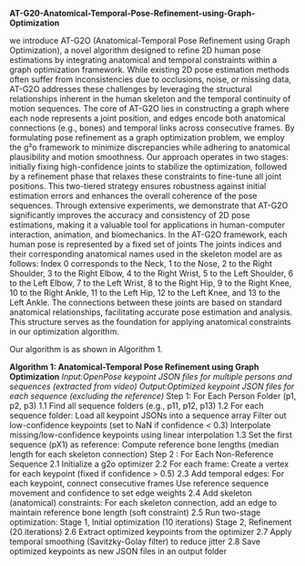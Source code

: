 
**AT-G20-Anatomical-Temporal-Pose-Refinement-using-Graph-Optimization**

we introduce AT-G2O (Anatomical-Temporal Pose Refinement using Graph 
Optimization), a novel algorithm designed to refine 2D human pose estimations by integrating 
anatomical and temporal constraints within a graph optimization framework. While existing 2D 
pose estimation methods often suffer from inconsistencies due to occlusions, noise, or missing 
data, AT-G2O addresses these challenges by leveraging the structural relationships inherent in the 
human skeleton and the temporal continuity of motion sequences. 
The core of AT-G2O lies in constructing a graph where each node represents a joint position, and 
edges encode both anatomical connections (e.g., bones) and temporal links across consecutive 
frames. By formulating pose refinement as a graph optimization problem, we employ the g²o 
framework to minimize discrepancies while adhering to anatomical plausibility and motion 
smoothness. 
Our approach operates in two stages: initially fixing high-confidence joints to stabilize the 
optimization, followed by a refinement phase that relaxes these constraints to fine-tune all joint 
positions. This two-tiered strategy ensures robustness against initial estimation errors and 
enhances the overall coherence of the pose sequences. 
Through extensive experiments, we demonstrate that AT-G2O significantly improves the 
accuracy and consistency of 2D pose estimations, making it a valuable tool for applications in 
human-computer interaction, animation, and biomechanics. 
In the AT-G2O framework, each human pose is represented by a fixed set of joints The joints 
indices and their corresponding anatomical names used in the skeleton model are as follows: 
Index 0 corresponds to the Neck, 1 to the Nose, 2 to the Right Shoulder, 3 to the Right Elbow, 4 
to the Right Wrist, 5 to the Left Shoulder, 6 to the Left Elbow, 7 to the Left Wrist, 8 to the Right 
Hip, 9 to the Right Knee, 10 to the Right Ankle, 11 to the Left Hip, 12 to the Left Knee, and 13 
to the Left Ankle. The connections between these joints are based on standard anatomical 
relationships, facilitating accurate pose estimation and analysis. This structure serves as the 
foundation for applying anatomical constraints in our optimization algorithm.


Our algorithm is as shown in Algorithm 1. 

**Algorithm 1: Anatomical-Temporal Pose Refinement using Graph Optimization**
*Input:OpenPose keypoint JSON files for multiple persons and sequences (extracted from 
video)*
*Output:Optimized keypoint JSON files for each sequence (excluding the reference)*
Step 1: For Each Person Folder (p1, p2, p3) 
1.1 Find all sequence folders (e.g., p11, p12, p13) 
1.2 For each sequence folder: 
Load all keypoint JSONs into a sequence array 
Filter out low-confidence keypoints (set to NaN if confidence < 0.3) 
Interpolate missing/low-confidence keypoints using linear interpolation 
1.3 Set the first sequence (pX1) as reference: 
Compute reference bone lengths (median length for each skeleton connection) 
Step 2 : For Each Non-Reference Sequence 
2.1 Initialize a g2o optimizer 
2.2 For each frame: 
Create a vertex for each keypoint (fixed if confidence > 0.5) 
2.3 Add temporal edges: 
For each keypoint, connect consecutive frames 
Use reference sequence movement and confidence to set edge weights 
2.4 Add skeleton (anatomical) constraints: 
For each skeleton connection, add an edge to maintain reference bone length (soft constraint) 
2.5 Run two-stage optimization: 
Stage 1, Initial optimization (10 iterations) 
Stage 2, Refinement (20 iterations) 
2.6 Extract optimized keypoints from the optimizer 
2.7 Apply temporal smoothing (Savitzky-Golay filter) to reduce jitter 
2.8 Save optimized keypoints as new JSON files in an output folder
